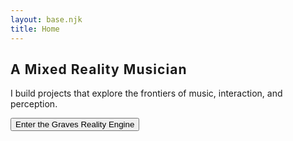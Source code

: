 ```yaml
---
layout: base.njk
title: Home
---
```

<section class="text-center py-20 sm:py-28">
  <h1 class="text-4xl sm:text-6xl font-extrabold tracking-tight text-white leading-tight uppercase" style="letter-spacing: 0.05em;">A Mixed Reality Musician</h1>
  <p class="max-w-3xl mx-auto mt-6 text-lg text-gray-400">I build projects that explore the frontiers of music, interaction, and perception.</p>
  <button id="reality-engine-btn" class="sound-interactive interactive-rainbow mt-8 px-8 py-4 text-lg font-bold uppercase tracking-wider rounded-lg transition-all duration-300 hover:scale-105">
    Enter the Graves Reality Engine
  </button>
</section>